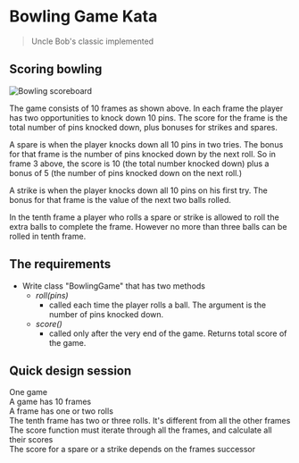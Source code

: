 Bowling Game Kata
=================
> Uncle Bob's classic implemented 

[bowling-score]: http://www.wpclipart.com/recreation/sports/bowling/bowling_scoresheet_example.png "bowling score card"


## Scoring bowling

![Bowling scoreboard][bowling-score]

The game consists of 10 frames as shown above.  In each frame the player has
two opportunities to knock down 10 pins.  The score for the frame is the total
number of pins knocked down, plus bonuses for strikes and spares.

A spare is when the player knocks down all 10 pins in two tries.  The bonus for
that frame is the number of pins knocked down by the next roll.  So in frame 3
above, the score is 10 (the total number knocked down) plus a bonus of 5 (the
number of pins knocked down on the next roll.)

A strike is when the player knocks down all 10 pins on his first try.  The bonus
for that frame is the value of the next two balls rolled.

In the tenth frame a player who rolls a spare or strike is allowed to roll the extra
balls to complete the frame.  However no more than three balls can be rolled in
tenth frame.


## The requirements

* Write class "BowlingGame" that has two methods
	- *roll(pins)*
		- called each time the player rolls a ball. The argument is the number of pins knocked down.
	- *score()*
		- called only after the very end of the game. Returns total score of the game.


## Quick design session

One game  
A game has 10 frames  
A frame has one or two rolls  
The tenth frame has two or three rolls. It's different from all the other frames  
The score function must iterate through all the frames, and calculate all their scores  
The score for a spare or a strike depends on the frames successor